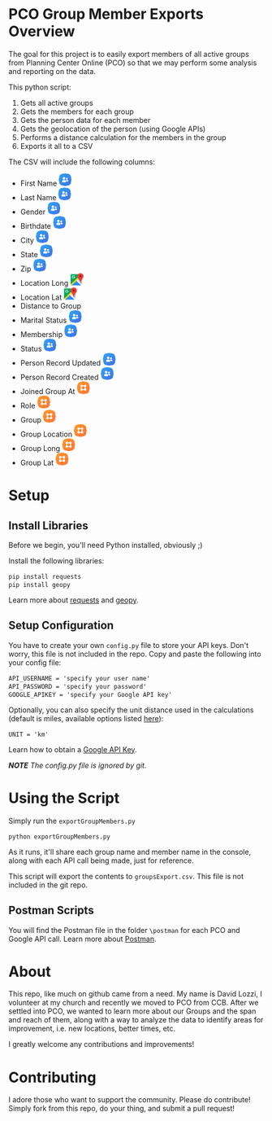 # PCO Group Member Exports Overview

The goal for this project is to easily export members of all active groups from Planning Center Online (PCO) so that we may perform some analysis and reporting on the data.

This python script:
1. Gets all active groups
2. Gets the members for each group
3. Gets the person data for each member
4. Gets the geolocation of the person (using Google APIs)
5. Performs a distance calculation for the members in the group
6. Exports it all to a CSV

The CSV will include the following columns:
 * First Name ![PCO People][people]
 * Last Name ![PCO People][people]
 * Gender ![PCO People][people]
 * Birthdate ![PCO People][people]
 * City ![PCO People][people]
 * State ![PCO People][people]
 * Zip ![PCO People][people]
 * Location Long ![Google Maps][maps]
 * Location Lat ![Google Maps][maps]
 * Distance to Group
 * Marital Status ![PCO People][people]
 * Membership ![PCO People][people]
 * Status ![PCO People][people]
 * Person Record Updated ![PCO People][people]
 * Person Record Created ![PCO People][people]
 * Joined Group At ![PCO People][group]
 * Role ![PCO People][group]
 * Group ![PCO People][group]
 * Group Location ![PCO People][group]
 * Group Long ![PCO People][group]
 * Group Lat ![PCO People][group]

[people]: images/people.png "PCO People"
[group]: images/groups.png "PCO Groups"
[maps]: images/maps.png "Google Maps"

# Setup

## Install Libraries

Before we begin, you'll need Python installed, obviously ;)

Install the following libraries:

```
pip install requests
pip install geopy
```

Learn more about [requests](https://2.python-requests.org/en/master/) and [geopy](https://geopy.readthedocs.io/en/stable/#module-geopy.distance).

## Setup Configuration

You have to create your own `config.py` file to store your API keys. Don't worry, this file is not included in the repo. Copy and paste the following into your config file:

```
API_USERNAME = 'specify your user name'
API_PASSWORD = 'specify your password'
GOOGLE_APIKEY = 'specify your Google API key'
```

Optionally, you can also specify the unit distance used in the calculations (default is miles, available options listed [here](https://geopy.readthedocs.io/en/stable/#geopy.point.Point.from_string)):

```
UNIT = 'km'
```

Learn how to obtain a [Google API Key](https://developers.google.com/maps/documentation/geocoding/get-api-key).

_**NOTE** The config.py file is ignored by git._

# Using the Script

Simply run the `exportGroupMembers.py`

```
python exportGroupMembers.py
```

As it runs, it'll share each group name and member name in the console, along with each API call being made, just for reference.

This script will export the contents to `groupsExport.csv`. This file is not included in the git repo.

## Postman Scripts

You will find the Postman file in the folder `\postman` for each PCO and Google API call. Learn more about [Postman](https://www.getpostman.com/).

# About

This repo, like much on github came from a need. My name is David Lozzi, I volunteer at my church and recently we moved to PCO from CCB. After we settled into PCO, we wanted to learn more about our Groups and the span and reach of them, along with a way to analyze the data to identify areas for improvement, i.e. new locations, better times, etc.

I greatly welcome any contributions and improvements!

# Contributing

I adore those who want to support the community. Please do contribute! Simply fork from this repo, do your thing, and submit a pull request!